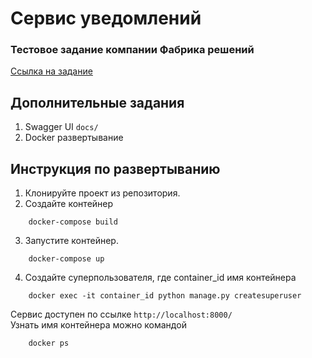 # Сервис уведомлений

### Тестовое задание компании Фабрика решений

[Ссылка на задание](https://www.craft.do/s/n6OVYFVUpq0o6L)

## Дополнительные задания

1. Swagger UI `docs/`
2. Docker развертывание

## Инструкция по развертыванию

1. Клонируйте проект из репозитория.
2. Создайте контейнер

~~~
    docker-compose build
~~~

3. Запустите контейнер.

~~~
    docker-compose up
~~~

4. Создайте суперпользователя, где container_id имя контейнера

~~~
    docker exec -it container_id python manage.py createsuperuser
~~~

Сервис доступен по ссылке `http://localhost:8000/` \
Узнать имя контейнера можно командой

~~~
    docker ps
~~~